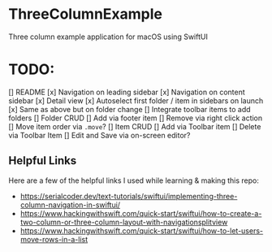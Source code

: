 # ThreeColumnExample
Three column example application for macOS using SwiftUI


# TODO:
[] README 
[x] Navigation on leading sidebar
[x] Navigation on content sidebar
[x] Detail view
[x] Autoselect first folder / item in sidebars on launch
 [x] Same as above but on folder change
[] Integrate toolbar items to add folders
[] Folder CRUD
  [] Add via footer item
  [] Remove via right click action
[] Move item order via `.move`?
[] Item CRUD
  [] Add via Toolbar item
  [] Delete via Toolbar Item
  [] Edit and Save via on-screen editor?

## Helpful Links
Here are a few of the helpful links I used while learning & making this repo:
- https://serialcoder.dev/text-tutorials/swiftui/implementing-three-column-navigation-in-swiftui/
- https://www.hackingwithswift.com/quick-start/swiftui/how-to-create-a-two-column-or-three-column-layout-with-navigationsplitview
- https://www.hackingwithswift.com/quick-start/swiftui/how-to-let-users-move-rows-in-a-list
